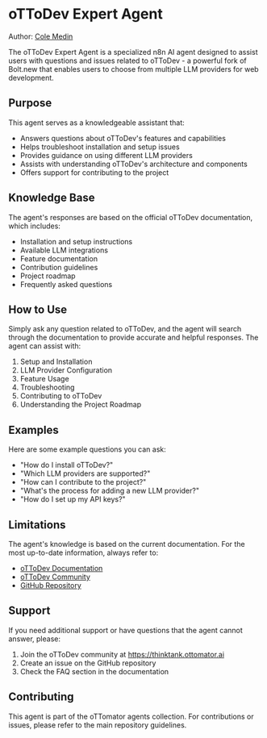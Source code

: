 # oTToDev Expert Agent

Author: [Cole Medin](https://www.youtube.com/@ColeMedin)

The oTToDev Expert Agent is a specialized n8n AI agent designed to assist users with questions and issues related to oTToDev - a powerful fork of Bolt.new that enables users to choose from multiple LLM providers for web development.

## Purpose

This agent serves as a knowledgeable assistant that:
- Answers questions about oTToDev's features and capabilities
- Helps troubleshoot installation and setup issues
- Provides guidance on using different LLM providers
- Assists with understanding oTToDev's architecture and components
- Offers support for contributing to the project

## Knowledge Base

The agent's responses are based on the official oTToDev documentation, which includes:
- Installation and setup instructions
- Available LLM integrations
- Feature documentation
- Contribution guidelines
- Project roadmap
- Frequently asked questions

## How to Use

Simply ask any question related to oTToDev, and the agent will search through the documentation to provide accurate and helpful responses. The agent can assist with:

1. Setup and Installation
2. LLM Provider Configuration
3. Feature Usage
4. Troubleshooting
5. Contributing to oTToDev
6. Understanding the Project Roadmap

## Examples

Here are some example questions you can ask:
- "How do I install oTToDev?"
- "Which LLM providers are supported?"
- "How can I contribute to the project?"
- "What's the process for adding a new LLM provider?"
- "How do I set up my API keys?"

## Limitations

The agent's knowledge is based on the current documentation. For the most up-to-date information, always refer to:
- [oTToDev Documentation](https://coleam00.github.io/bolt.new-any-llm/)
- [oTToDev Community](https://thinktank.ottomator.ai)
- [GitHub Repository](https://github.com/coleam00/bolt.new-any-llm)

## Support

If you need additional support or have questions that the agent cannot answer, please:
1. Join the oTToDev community at https://thinktank.ottomator.ai
2. Create an issue on the GitHub repository
3. Check the FAQ section in the documentation

## Contributing

This agent is part of the oTTomator agents collection. For contributions or issues, please refer to the main repository guidelines.
